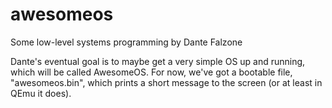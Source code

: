 # awesomeos
Some low-level systems programming by Dante Falzone

Dante's eventual goal is to maybe get a very simple OS up and running,
which will be called AwesomeOS. For now, we've got a bootable file,
"awesomeos.bin", which prints a short message to the screen (or at
least in QEmu it does).
